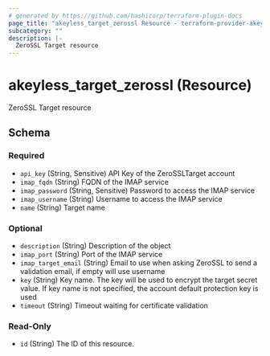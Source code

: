 ```yaml
---
# generated by https://github.com/hashicorp/terraform-plugin-docs
page_title: "akeyless_target_zerossl Resource - terraform-provider-akeyless"
subcategory: ""
description: |-
  ZeroSSL Target resource
---
```


# akeyless_target_zerossl (Resource)

ZeroSSL Target resource



<!-- schema generated by tfplugindocs -->
## Schema

### Required

- `api_key` (String, Sensitive) API Key of the ZeroSSLTarget account
- `imap_fqdn` (String) FQDN of the IMAP service
- `imap_password` (String, Sensitive) Password to access the IMAP service
- `imap_username` (String) Username to access the IMAP service
- `name` (String) Target name

### Optional

- `description` (String) Description of the object
- `imap_port` (String) Port of the IMAP service
- `imap_target_email` (String) Email to use when asking ZeroSSL to send a validation email, if empty will use username
- `key` (String) Key name. The key will be used to encrypt the target secret value. If key name is not specified, the account default protection key is used
- `timeout` (String) Timeout waiting for certificate validation

### Read-Only

- `id` (String) The ID of this resource.


